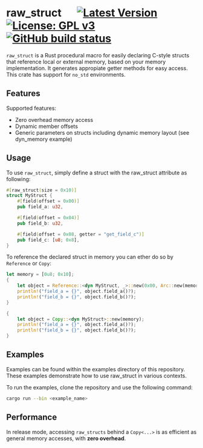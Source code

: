 # raw_struct &emsp; [![Latest Version]][crates.io] [![License: GPL v3]](./LICENSE) [![GitHub build status]][actions]

[license: gpl v3]: https://img.shields.io/badge/License-GPLv3-blue.svg
[latest version]: https://img.shields.io/crates/v/raw_struct.svg
[crates.io]: https://crates.io/crates/raw_struct
[github build status]: https://github.com/WolverinDEV/raw-struct/workflows/Rust/badge.svg?branch=master
[actions]: https://github.com/WolverinDEV/raw-struct/actions?query=workflow%3ARust

`raw_struct` is a Rust procedural macro for easily declaring C-style structs that reference local or external memory, based on your memory implementation.
It generates appropiate getter methods for easy access.
This crate has support for `no_std` environments.

## Features

Supported features:

- Zero overhead memory access
- Dynamic member offsets
- Generic parameters on structs including dynamic memory layout (see dyn_memory example)

## Usage

To use `raw_struct`, simply define a struct with the raw_struct attribute as following:

```rust
#[raw_struct(size = 0x10)]
struct MyStruct {
    #[field(offset = 0x00)]
    pub field_a: u32,

    #[field(offset = 0x04)]
    pub field_b: u32,

    #[field(offset = 0x08, getter = "get_field_c")]
    pub field_c: [u8; 0x8],
}
```

To reference the declared struct in memory you can ether do so by `Reference` or `Copy`:

```rust
let memory = [0u8; 0x10];
{
    let object = Reference::<dyn MyStruct, _>::new(0x00, Arc::new(memory.clone()));
    println!("field_a = {}", object.field_a()?);
    println!("field_b = {}", object.field_b()?);
}

{
    let object = Copy::<dyn MyStruct>::new(memory);
    println!("field_a = {}", object.field_a()?);
    println!("field_b = {}", object.field_b()?);
}
```

## Examples

Examples can be found within the examples directory of this repository. These examples demonstrate how to use raw_struct in various contexts.

To run the examples, clone the repository and use the following command:

```bash
cargo run --bin <example_name>
```

## Performance

In release mode, accessing `raw_structs` behind a `Copy<...>` is as efficient as general memory accesses, with **zero overhead**.
